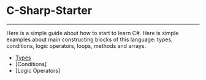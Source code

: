 # C-Sharp-Starter

----
Here is a simple guide about how to start to learn C#. Here is simple examples about main constructing blocks of this language: types, conditions, logic operators, loops, methods and arrays. 

  - [Types]
  - [Conditions]
  - [Logic Operators]


[Types]: <https://github.com/TatevG/C-Sharp-Starter/tree/master/1%20Types>
[Types]: <https://github.com/TatevG/C-Sharp-Starter/tree/master/2%20Conditions>
[Types]: <https://github.com/TatevG/C-Sharp-Starter/tree/master/3%20Logic%20Operators>
